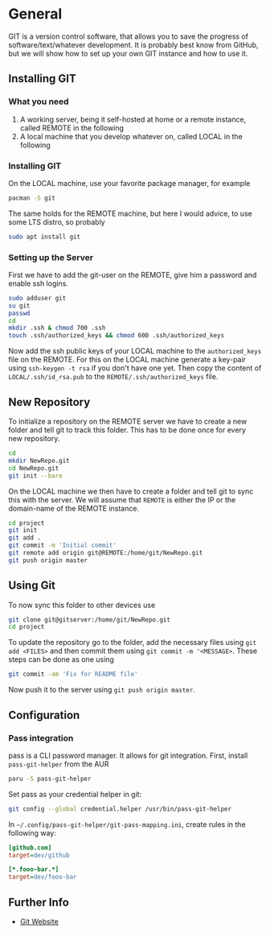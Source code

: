 # General

GIT is a version control software, that allows you to save the progress of software/text/whatever development.
It is probably best know from GitHub, but we will show how to set up your own GIT instance and how to use it.

## Installing GIT

### What you need

1. A working server, being it self-hosted at home or a remote instance, called REMOTE in the following
2. A local machine that you develop whatever on, called LOCAL in the following

### Installing GIT

On the LOCAL machine, use your favorite package manager, for example

```sh
pacman -S git
```

The same holds for the REMOTE machine, but here I would advice, to use some LTS distro, so probably

```sh
sudo apt install git
```

### Setting up the Server

First we have to add the git-user on the REMOTE, give him a password and enable ssh logins.

```sh
sudo adduser git
su git
passwd
cd
mkdir .ssh & chmod 700 .ssh
touch .ssh/authorized_keys && chmod 600 .ssh/authorized_keys
```
Now add the ssh public keys of your LOCAL machine to the `authorized_keys` file on the REMOTE.
For this on the LOCAL machine generate a key-pair using `ssh-keygen -t rsa` if you don't have one yet.
Then copy the content of `LOCAL/.ssh/id_rsa.pub` to the `REMOTE/.ssh/authorized_keys` file.

## New Repository

To initialize a repository on the REMOTE server we have to create a new folder and tell git to track this folder.
This has to be done once for every new repository.

```sh
cd
mkdir NewRepo.git
cd NewRepo.git
git init --bare
```

On the LOCAL machine we then have to create a folder and tell git to sync this with the server.
We will assume that `REMOTE` is either the IP or the domain-name of the REMOTE instance.

```sh
cd project
git init
git add .
git commit -m 'Initial commit'
git remote add origin git@REMOTE:/home/git/NewRepo.git
git push origin master
```

## Using Git

To now sync this folder to other devices use

```sh
git clone git@gitserver:/home/git/NewRepo.git
cd project
```

To update the repository go to the folder, add the necessary files using `git add <FILES>` and then commit them using `git commit -m '<MESSAGE>`. These steps can be done as one using

```sh
git commit -am 'Fix for README file'
```

Now push it to the server using `git push origin master`.
## Configuration
### Pass integration
pass is a CLI password manager. It allows for git integration.
First, install `pass-git-helper` from the AUR
```sh
paru -S pass-git-helper
```
Set pass as your credential helper in git:
```sh
git config --global credential.helper /usr/bin/pass-git-helper
```
In `~/.config/pass-git-helper/git-pass-mapping.ini`, create rules in the following way:

```ini
[github.com]
target=dev/github

[*.fooo-bar.*]
target=dev/fooo-bar
```

## Further Info

- [Git Website](https://git-scm.com/book/en/v2/Git-on-the-Server-Setting-Up-the-Server)
